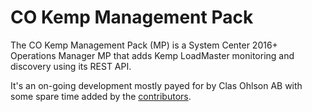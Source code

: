 # CO Kemp Management Pack

The CO Kemp Management Pack (MP) is a System Center 2016+ Operations Manager MP that adds Kemp LoadMaster monitoring and discovery using its REST API.

It's an on-going development mostly payed for by Clas Ohlson AB with some spare time added by the [contributors](./contributors). 
